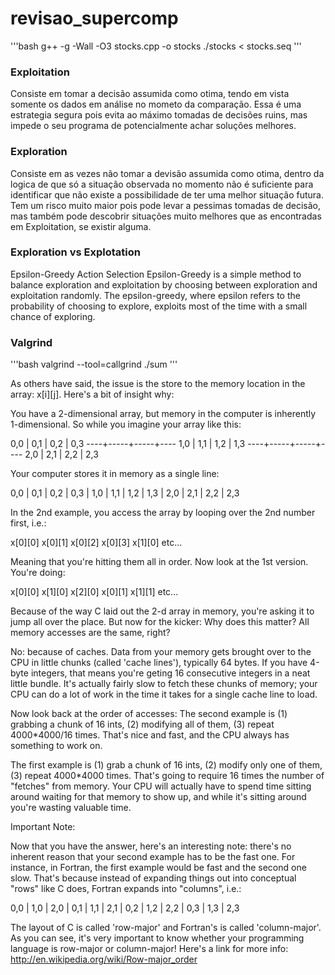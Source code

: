 # revisao_supercomp

'''bash
g++ -g -Wall -O3 stocks.cpp -o stocks
./stocks < stocks.seq
'''



### Exploitation
Consiste em tomar a decisão assumida como otima, tendo em vista somente os dados em análise no mometo da comparação. Essa é uma estrategia segura pois evita ao máximo tomadas de decisões ruins, mas impede o seu programa de potencialmente achar soluções melhores.

### Exploration
Consiste em as vezes não tomar a devisão assumida como otima, dentro da logica de que só a situação observada no momento não é suficiente para identificar que não existe a possibilidade de ter uma melhor situação futura. Tem um risco muito maior pois pode levar a pessimas tomadas de decisão, mas também pode descobrir situações muito melhores que as encontradas em Exploitation, se existir alguma.

### Exploration vs Explotation
Epsilon-Greedy Action Selection
Epsilon-Greedy is a simple method to balance exploration and exploitation by choosing between exploration and exploitation randomly.
The epsilon-greedy, where epsilon refers to the probability of choosing to explore, exploits most of the time with a small chance of exploring.

### Valgrind

'''bash
valgrind --tool=callgrind ./sum
'''

As others have said, the issue is the store to the memory location in the array: x[i][j]. Here's a bit of insight why:

You have a 2-dimensional array, but memory in the computer is inherently 1-dimensional. So while you imagine your array like this:

0,0 | 0,1 | 0,2 | 0,3
----+-----+-----+----
1,0 | 1,1 | 1,2 | 1,3
----+-----+-----+----
2,0 | 2,1 | 2,2 | 2,3

Your computer stores it in memory as a single line:

0,0 | 0,1 | 0,2 | 0,3 | 1,0 | 1,1 | 1,2 | 1,3 | 2,0 | 2,1 | 2,2 | 2,3

In the 2nd example, you access the array by looping over the 2nd number first, i.e.:

x[0][0] 
        x[0][1]
                x[0][2]
                        x[0][3]
                                x[1][0] etc...

Meaning that you're hitting them all in order. Now look at the 1st version. You're doing:

x[0][0]
                                x[1][0]
                                                                x[2][0]
        x[0][1]
                                        x[1][1] etc...

Because of the way C laid out the 2-d array in memory, you're asking it to jump all over the place. But now for the kicker: Why does this matter? All memory accesses are the same, right?

No: because of caches. Data from your memory gets brought over to the CPU in little chunks (called 'cache lines'), typically 64 bytes. If you have 4-byte integers, that means you're geting 16 consecutive integers in a neat little bundle. It's actually fairly slow to fetch these chunks of memory; your CPU can do a lot of work in the time it takes for a single cache line to load.

Now look back at the order of accesses: The second example is (1) grabbing a chunk of 16 ints, (2) modifying all of them, (3) repeat 4000*4000/16 times. That's nice and fast, and the CPU always has something to work on.

The first example is (1) grab a chunk of 16 ints, (2) modify only one of them, (3) repeat 4000*4000 times. That's going to require 16 times the number of "fetches" from memory. Your CPU will actually have to spend time sitting around waiting for that memory to show up, and while it's sitting around you're wasting valuable time.

Important Note:

Now that you have the answer, here's an interesting note: there's no inherent reason that your second example has to be the fast one. For instance, in Fortran, the first example would be fast and the second one slow. That's because instead of expanding things out into conceptual "rows" like C does, Fortran expands into "columns", i.e.:

0,0 | 1,0 | 2,0 | 0,1 | 1,1 | 2,1 | 0,2 | 1,2 | 2,2 | 0,3 | 1,3 | 2,3

The layout of C is called 'row-major' and Fortran's is called 'column-major'. As you can see, it's very important to know whether your programming language is row-major or column-major! Here's a link for more info: http://en.wikipedia.org/wiki/Row-major_order

